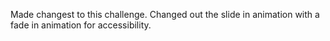 Made changest to this challenge. Changed out the slide in animation with a fade in animation for accessibility.
